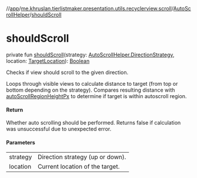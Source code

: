 //[app](../../../index.md)/[me.khruslan.tierlistmaker.presentation.utils.recyclerview.scroll](../index.md)/[AutoScrollHelper](index.md)/[shouldScroll](should-scroll.md)

# shouldScroll

private fun [shouldScroll](should-scroll.md)(strategy: [AutoScrollHelper.DirectionStrategy](-direction-strategy/index.md), location: [TargetLocation](../../me.khruslan.tierlistmaker.presentation.models.drag/-target-location/index.md)): [Boolean](https://kotlinlang.org/api/latest/jvm/stdlib/kotlin/-boolean/index.html)

Checks if view should scroll to the given direction.

Loops through visible views to calculate distance to target (from top or bottom depending on the strategy). Compares resulting distance with [autoScrollRegionHeightPx](auto-scroll-region-height-px.md) to determine if target is within autoscroll region.

#### Return

Whether auto scrolling should be performed. Returns false if calculation was unsuccessful due to unexpected error.

#### Parameters

| | |
|---|---|
| strategy | Direction strategy (up or down). |
| location | Current location of the target. |
